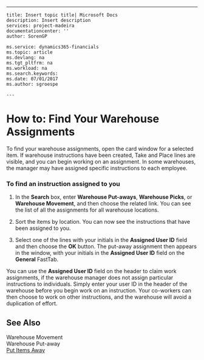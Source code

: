---
    title: Insert topic title| Microsoft Docs
    description: Insert description
    services: project-madeira
    documentationcenter: ''
    author: SorenGP

    ms.service: dynamics365-financials
    ms.topic: article
    ms.devlang: na
    ms.tgt_pltfrm: na
    ms.workload: na
    ms.search.keywords:
    ms.date: 07/01/2017
    ms.author: sgroespe

    ---
# How to: Find Your Warehouse Assignments
To find your warehouse assignments, open the card window for a selected item. If warehouse instructions have been created, Take and Place lines are visible, and you can begin working on an assignment. In some warehouses, the manager may have assigned specific instructions to each employee.  
  
### To find an instruction assigned to you  
  
1.  In the **Search** box, enter **Warehouse Put-aways**, **Warehouse Picks**, or **Warehouse Movement**, and then choose the related link. You can see the list of all the assignments for all warehouse locations.  
  
2.  Sort the items by location. You can now see the instructions that have been assigned to you.  
  
3.  Select one of the lines with your initials in the **Assigned User ID** field and then choose the **OK** button. The put-away assignment then appears in the window, with your initials in the **Assigned User ID** field on the **General** FastTab.  
  
 You can use the **Assigned User ID** field on the header to claim work assignments, if the warehouse manager does not assign particular instructions to individuals. Simply enter your user ID in the header of the warehouse before you begin work on an instruction. Your co-workers can then choose to work on other instructions, and the warehouse will avoid a duplication of effort.  
  
## See Also  
 Warehouse Movement   
 Warehouse Put-away   
 [Put Items Away](../put-items-away.md)